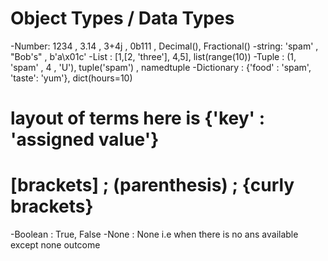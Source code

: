 # Object Types / Data Types

-Number: 1234 , 3.14 , 3+4j , 0b111 , Decimal(), Fractional()
-string: 'spam' , "Bob's" , b'a\x01c'
-List : [1,[2, 'three'], 4,5], list(range(10))
-Tuple : (1, 'spam' , 4 , 'U'), tuple('spam') , namedtuple
-Dictionary : {'food' : 'spam', 'taste': 'yum'}, dict(hours=10)
# layout of terms here is {'key' : 'assigned value'}
# [brackets] ; (parenthesis) ; {curly brackets}

-Boolean : True, False
-None : None i.e when there is no ans available except none outcome




